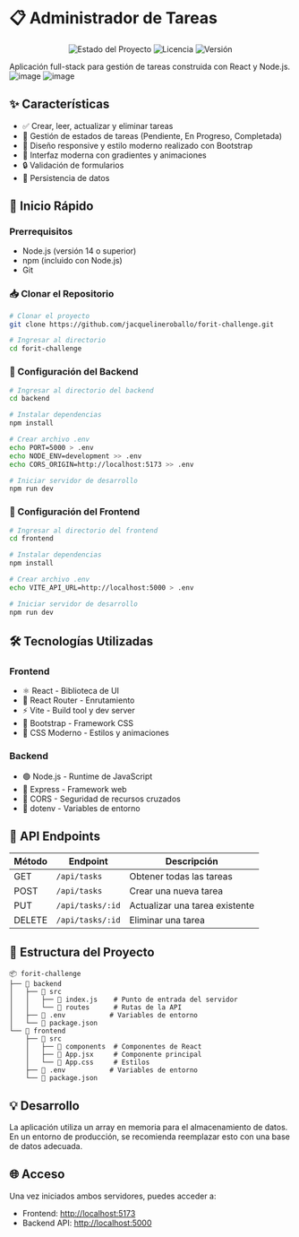 # 📋 Administrador de Tareas

<div align="center">
    
![Estado del Proyecto](https://img.shields.io/badge/estado-activo-brightgreen)
![Licencia](https://img.shields.io/badge/licencia-MIT-blue)
![Versión](https://img.shields.io/badge/versión-1.0.0-orange)

</div>

Aplicación full-stack para gestión de tareas construida con React y Node.js.
![image](https://github.com/user-attachments/assets/6717e59b-59a4-4fde-913a-2377b8301094)
![image](https://github.com/user-attachments/assets/e9ae7829-c0c4-4e9a-9e1f-1c50e2dd8d01)

## ✨ Características

- ✅ Crear, leer, actualizar y eliminar tareas
- 🔄 Gestión de estados de tareas (Pendiente, En Progreso, Completada)
- 📱 Diseño responsive y estilo moderno realizado con Bootstrap
- 🎨 Interfaz moderna con gradientes y animaciones
- 🔒 Validación de formularios
- 💾 Persistencia de datos

## 🚀 Inicio Rápido

### Prerrequisitos

- Node.js (versión 14 o superior)
- npm (incluido con Node.js)
- Git

### 📥 Clonar el Repositorio

```bash
# Clonar el proyecto
git clone https://github.com/jacquelineroballo/forit-challenge.git

# Ingresar al directorio
cd forit-challenge
```

### 🔧 Configuración del Backend

```bash
# Ingresar al directorio del backend
cd backend

# Instalar dependencias
npm install

# Crear archivo .env
echo PORT=5000 > .env
echo NODE_ENV=development >> .env
echo CORS_ORIGIN=http://localhost:5173 >> .env

# Iniciar servidor de desarrollo
npm run dev
```

### 🎨 Configuración del Frontend

```bash
# Ingresar al directorio del frontend
cd frontend

# Instalar dependencias
npm install

# Crear archivo .env
echo VITE_API_URL=http://localhost:5000 > .env

# Iniciar servidor de desarrollo
npm run dev
```

## 🛠️ Tecnologías Utilizadas

### Frontend

- ⚛️ React - Biblioteca de UI
- 🔄 React Router - Enrutamiento
- ⚡ Vite - Build tool y dev server
- 🎨 Bootstrap - Framework CSS
- 💅 CSS Moderno - Estilos y animaciones

### Backend

- 🟢 Node.js - Runtime de JavaScript
- 🚂 Express - Framework web
- 🔄 CORS - Seguridad de recursos cruzados
- 🔐 dotenv - Variables de entorno

## 📡 API Endpoints

| Método | Endpoint         | Descripción                    |
| ------ | ---------------- | ------------------------------ |
| GET    | `/api/tasks`     | Obtener todas las tareas       |
| POST   | `/api/tasks`     | Crear una nueva tarea          |
| PUT    | `/api/tasks/:id` | Actualizar una tarea existente |
| DELETE | `/api/tasks/:id` | Eliminar una tarea             |

## 📁 Estructura del Proyecto

```
📦 forit-challenge
├── 📂 backend
│   ├── 📂 src
│   │   ├── 📄 index.js    # Punto de entrada del servidor
│   │   └── 📂 routes      # Rutas de la API
│   ├── 📄 .env           # Variables de entorno
│   └── 📄 package.json
└── 📂 frontend
    ├── 📂 src
    │   ├── 📂 components  # Componentes de React
    │   ├── 📄 App.jsx     # Componente principal
    │   └── 📄 App.css     # Estilos
    ├── 📄 .env           # Variables de entorno
    └── 📄 package.json
```

## 💡 Desarrollo

La aplicación utiliza un array en memoria para el almacenamiento de datos. En un entorno de producción, se recomienda reemplazar esto con una base de datos adecuada.

## 🌐 Acceso

Una vez iniciados ambos servidores, puedes acceder a:

- Frontend: [http://localhost:5173](http://localhost:5173)
- Backend API: [http://localhost:5000](http://localhost:5000)
